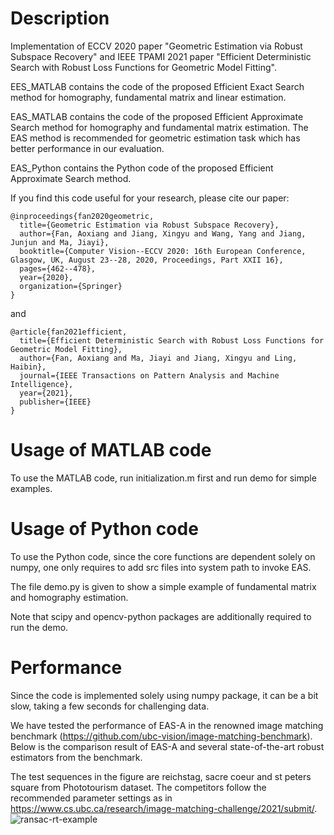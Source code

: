 # Description

Implementation of ECCV 2020 paper "Geometric Estimation via Robust Subspace Recovery" and IEEE TPAMI 2021 paper "Efficient Deterministic Search with Robust Loss
Functions for Geometric Model Fitting". 

EES_MATLAB contains the code of the proposed Efficient Exact Search method for homography, fundamental matrix and linear estimation.

EAS_MATLAB contains the code of the proposed Efficient Approximate Search method for homography and fundamental matrix estimation. The EAS method is recommended for geometric estimation task which has better performance in our evaluation.

EAS_Python contains the Python code of the proposed Efficient Approximate Search method.

If you find this code useful for your research, please cite our paper:

```
@inproceedings{fan2020geometric,
  title={Geometric Estimation via Robust Subspace Recovery},
  author={Fan, Aoxiang and Jiang, Xingyu and Wang, Yang and Jiang, Junjun and Ma, Jiayi},
  booktitle={Computer Vision--ECCV 2020: 16th European Conference, Glasgow, UK, August 23--28, 2020, Proceedings, Part XXII 16},
  pages={462--478},
  year={2020},
  organization={Springer}
}
```
and
```
@article{fan2021efficient,
  title={Efficient Deterministic Search with Robust Loss Functions for Geometric Model Fitting},
  author={Fan, Aoxiang and Ma, Jiayi and Jiang, Xingyu and Ling, Haibin},
  journal={IEEE Transactions on Pattern Analysis and Machine Intelligence},
  year={2021},
  publisher={IEEE}
}
```

# Usage of MATLAB code

To use the MATLAB code, run initialization.m first and run demo for simple examples.

# Usage of Python code
To use the Python code, since the core functions are dependent solely on numpy, one only requires to add src files into system path to invoke EAS.

The file demo.py is given to show a simple example of fundamental matrix and homography estimation.

Note that scipy and opencv-python packages are additionally required to run the demo. 

# Performance
Since the code is implemented solely using numpy package, it can be a bit slow, taking a few seconds for challenging data.

We have tested the performance of EAS-A in the renowned image matching benchmark (https://github.com/ubc-vision/image-matching-benchmark). Below is the comparison result of EAS-A and several state-of-the-art robust estimators from the benchmark.

The test sequences in the figure are reichstag, sacre coeur and st peters square from Phototourism dataset. The competitors follow the recommended parameter settings as in https://www.cs.ubc.ca/research/image-matching-challenge/2021/submit/.
![ransac-rt-example](https://user-images.githubusercontent.com/59504874/137460726-6756bcfc-4a20-4d98-878f-7e7a17a8c654.png)



